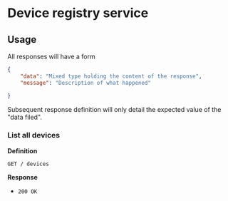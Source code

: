 # Device registry service

## Usage

All responses will have a form 

``` json 
{
    "data": "Mixed type holding the content of the response",
    "message": "Description of what happened"

}
```

Subsequent response definition will only detail the expected value of the "data filed".

### List all devices 

**Definition**

`GET / devices`

**Response**

- `200 OK`